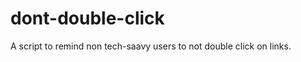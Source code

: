 dont-double-click
=================

A script to remind non tech-saavy users to not double click on links.

